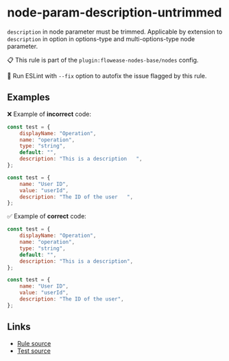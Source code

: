 [//]: # "File generated from a template. Do not edit this file directly."

# node-param-description-untrimmed

`description` in node parameter must be trimmed. Applicable by extension to `description` in option in options-type and multi-options-type node parameter.

📋 This rule is part of the `plugin:flowease-nodes-base/nodes` config.

🔧 Run ESLint with `--fix` option to autofix the issue flagged by this rule.

## Examples

❌ Example of **incorrect** code:

```js
const test = {
	displayName: "Operation",
	name: "operation",
	type: "string",
	default: "",
	description: "This is a description   ",
};

const test = {
	name: "User ID",
	value: "userId",
	description: "The ID of the user   ",
};
```

✅ Example of **correct** code:

```js
const test = {
	displayName: "Operation",
	name: "operation",
	type: "string",
	default: "",
	description: "This is a description",
};

const test = {
	name: "User ID",
	value: "userId",
	description: "The ID of the user",
};
```

## Links

- [Rule source](../../lib/rules/node-param-description-untrimmed.ts)
- [Test source](../../tests/node-param-description-untrimmed.test.ts)
